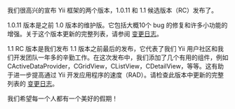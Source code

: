 我们很高兴的宣布 Yii 框架的两个版本，1.0.11 和 1.1 候选版本（RC）发布了。

1.0.11 版本是之前 1.0 版本的维护版。它包括大概10个 bug 的修复和许多小功能的增强。关于这个版本更新的完整列表，请参阅 [变更日志](http://www.yiiframework.com/files/CHANGELOG-1.0.11.txt)。

1.1 RC 版本是我们发布 1.1 版本之前最后的发布，它代表了我们 Yii 用户社区和我们开发团队一年多的辛勤工作。在这次发布中，我们添加了几个有用的组件，例如 CActiveDataProvider，CGridView，CListView，CDetailView，等等。这有助于进一步提高通过 Yii 开发应用程序的速度（RAD）。请检查此版本中更新的完整列表的 [变更日志](http://www.yiiframework.com/files/CHANGELOG-1.1rc.txt)。

我们希望每一个人都有一个美好的假期！
